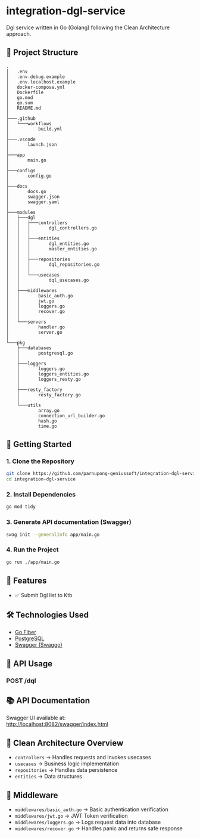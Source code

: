 # integration-dgl-service

Dgl service written in Go (Golang) following the Clean Architecture approach.

## 🔧 Project Structure

```
.
│   .env
│   .env.debug.example
│   .env.localhost.example
│   docker-compose.yml
│   Dockerfile
│   go.mod
│   go.sum
│   README.md
│
├───.github
│   └───workflows
│           build.yml
│
├───.vscode
│       launch.json
│
├───app
│       main.go
│
├───configs
│       config.go
│
├───docs
│       docs.go
│       swagger.json
│       swagger.yaml
│
├───modules
│   ├───dgl
│   │   ├───controllers
│   │   │       dgl_controllers.go
│   │   │
│   │   ├───entities
│   │   │       dgl_entities.go
│   │   │       master_entities.go
│   │   │
│   │   ├───repositories
│   │   │       dql_repositories.go
│   │   │
│   │   └───usecases
│   │           dql_usecases.go
│   │
│   ├───middlewares
│   │       basic_auth.go
│   │       jwt.go
│   │       loggers.go
│   │       recover.go
│   │
│   └───servers
│           handler.go
│           server.go
│
└───pkg
    ├───databases
    │       postgresql.go
    │
    ├───loggers
    │       loggers.go
    │       loggers_entities.go
    │       loggers_resty.go
    │
    ├───resty_factory
    │       resty_factory.go
    │
    └───utils
            array.go
            connection_url_builder.go
            hash.go
            time.go
```

## 🚀 Getting Started

### 1. Clone the Repository

```bash
git clone https://github.com/parnupong-geniussoft/integration-dgl-service.git
cd integration-dgl-service
```

### 2. Install Dependencies

```bash
go mod tidy
```

### 3. Generate API documentation (Swagger)

```bash
swag init --generalInfo app/main.go 
```

### 4. Run the Project

```bash
go run ./app/main.go
```

## 📌 Features

- ✅ Submit Dgl list to Ktb

## 🛠 Technologies Used

- [Go Fiber](https://gofiber.io/)
- [PostgreSQL](https://www.postgresql.org/)
- [Swagger (Swaggo)](https://github.com/swaggo/swag)

## 📄 API Usage

### POST /dql

## 📚 API Documentation

Swagger UI available at:  
[http://localhost:8082/swagger/index.html](http://localhost:8082/swagger/index.html)

## 🧹 Clean Architecture Overview

- `controllers` → Handles requests and invokes usecases
- `usecases` → Business logic implementation
- `repositories` → Handles data persistence
- `entities` → Data structures

## 📁 Middleware

- `middlewares/basic_auth.go` → Basic authentication verification
- `middlewares/jwt.go` → JWT Token verification
- `middlewares/loggers.go` → Logs request data into database
- `middlewares/recover.go` → Handles panic and returns safe response
